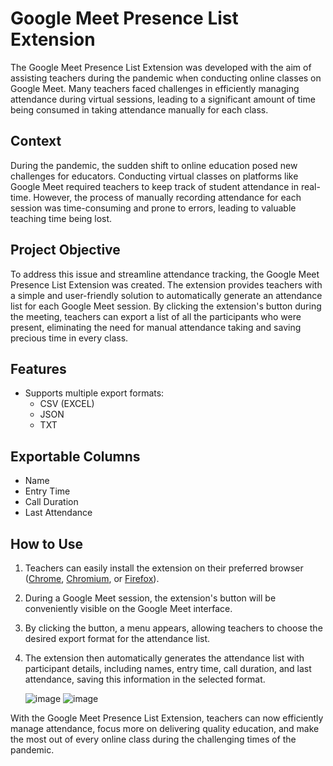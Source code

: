 # Google Meet Presence List Extension

The Google Meet Presence List Extension was developed with the aim of assisting teachers during the pandemic when conducting online classes on Google Meet. Many teachers faced challenges in efficiently managing attendance during virtual sessions, leading to a significant amount of time being consumed in taking attendance manually for each class.

## Context

During the pandemic, the sudden shift to online education posed new challenges for educators. Conducting virtual classes on platforms like Google Meet required teachers to keep track of student attendance in real-time. However, the process of manually recording attendance for each session was time-consuming and prone to errors, leading to valuable teaching time being lost.

## Project Objective

To address this issue and streamline attendance tracking, the Google Meet Presence List Extension was created. The extension provides teachers with a simple and user-friendly solution to automatically generate an attendance list for each Google Meet session. By clicking the extension's button during the meeting, teachers can export a list of all the participants who were present, eliminating the need for manual attendance taking and saving precious time in every class.

## Features

- Supports multiple export formats:
  - CSV (EXCEL)
  - JSON
  - TXT

## Exportable Columns

- Name
- Entry Time
- Call Duration
- Last Attendance

## How to Use

1. Teachers can easily install the extension on their preferred browser ([Chrome]([url](https://chrome.google.com/webstore/detail/google-meet-presence-list/pmkabjllpidbloklmohfalmhfgbiihjj?hl=pt-BR)), [Chromium]([url](https://chrome.google.com/webstore/detail/google-meet-presence-list/pmkabjllpidbloklmohfalmhfgbiihjj?hl=pt-BR)), or [Firefox]([url](https://addons.mozilla.org/en-US/firefox/addon/google-meet-presence-list/))).
2. During a Google Meet session, the extension's button will be conveniently visible on the Google Meet interface.
3. By clicking the button, a menu appears, allowing teachers to choose the desired export format for the attendance list.
4. The extension then automatically generates the attendance list with participant details, including names, entry time, call duration, and last attendance, saving this information in the selected format.


   ![image](https://github.com/benjamin-mauss/Google-Meet-presence-list/assets/86640585/9a11d8f5-bd15-4e43-9169-92684b5dd4a3)
![image](https://github.com/benjamin-mauss/Google-Meet-presence-list/assets/86640585/7f6abbc9-d62e-40b8-8d91-432425eb2d8b)


With the Google Meet Presence List Extension, teachers can now efficiently manage attendance, focus more on delivering quality education, and make the most out of every online class during the challenging times of the pandemic.
